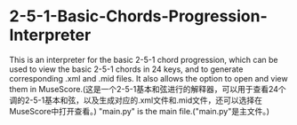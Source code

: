 # 2-5-1-Basic-Chords-Progression-Interpreter
 This is an interpreter for the basic 2-5-1 chord progression, which can be used to view the basic 2-5-1 chords in 24 keys, and to generate corresponding .xml and .mid files. It also allows the option to open and view them in MuseScore.(这是一个2-5-1基本和弦进行的解释器，可以用于查看24个调的2-5-1基本和弦，以及生成对应的.xml文件和.mid文件，还可以选择在MuseScore中打开查看。)
"main.py" is the main file.("main.py"是主文件。)
